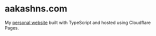 # aakashns.com

My [personal website](https://aakashns.com) built with TypeScript and hosted using Cloudflare Pages.
